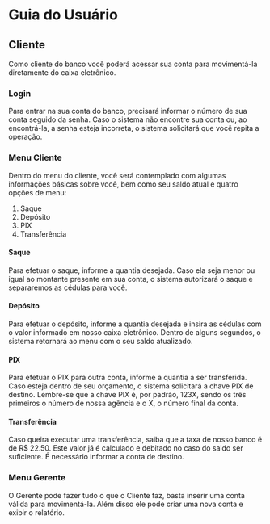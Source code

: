 # Guia do Usuário

## Cliente
Como cliente do banco você poderá acessar sua conta para movimentá-la diretamente do caixa eletrônico. 

### Login

Para entrar na sua conta do banco, precisará informar o número de sua conta seguido da senha. 
Caso o sistema não encontre sua conta ou, ao encontrá-la, a senha esteja incorreta, o sistema solicitará que você repita a operação. 

### Menu Cliente 

Dentro do menu do cliente, você será contemplado com algumas informações básicas sobre você, bem como seu saldo atual e quatro opções de menu:

1. Saque
2. Depósito 
3. PIX
4. Transferência 

#### Saque 

Para efetuar o saque, informe a quantia desejada. Caso ela seja menor ou igual ao montante presente em sua conta, o sistema autorizará o saque e separaremos as cédulas para você. 

#### Depósito

Para efetuar o depósito, informe a quantia desejada e insira as cédulas com o valor informado em nosso caixa eletrônico. Dentro de alguns segundos, o sistema retornará ao menu com o seu saldo atualizado. 

#### PIX 

Para efetuar o PIX para outra conta, informe a quantia a ser transferida. 
Caso esteja dentro de seu orçamento, o sistema solicitará a chave PIX de destino. Lembre-se que a chave PIX é, por padrão, 123X, sendo os três primeiros o número de nossa agência e o X, o número final da conta. 

#### Transferência 

Caso queira executar uma transferência, saiba que a taxa de nosso banco é de R$ 22.50. Este valor já é calculado e debitado no caso do saldo ser suficiente. 
É necessário informar a conta de destino. 

### Menu Gerente

O Gerente pode fazer tudo o que o Cliente faz, basta inserir uma conta válida para movimentá-la. Além disso ele pode criar uma nova conta e exibir o relatório.
